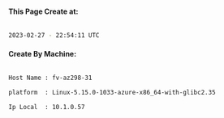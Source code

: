 
   
#### This Page Create at:

```bash

2023-02-27 - 22:54:11 UTC

```

#### Create By Machine:

```bash

Host Name : fv-az298-31

platform  : Linux-5.15.0-1033-azure-x86_64-with-glibc2.35

Ip Local  : 10.1.0.57

```

